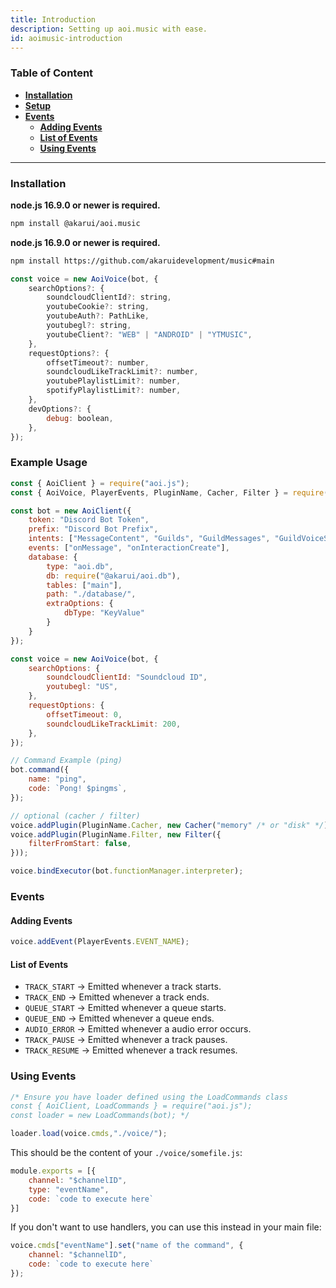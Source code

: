 ```yaml
---
title: Introduction
description: Setting up aoi.music with ease.
id: aoimusic-introduction
---
```


### Table of Content

- **[Installation](#installation)**
- **[Setup](#example-usage)**
- **[Events](#events)**
    - **[Adding Events](#adding-events)**
    - **[List of Events](#list-of-events)**
    - **[Using Events](#using-events)**

---

### Installation

<Tabs groupId="pref-install">
  <TabItem value="i-npm" label="Stable">

  **node.js 16.9.0 or newer is required.**
  ```bash
  npm install @akarui/aoi.music
  ```
  
  </TabItem>
  <TabItem value="i-yarn" label="Pre-Release">

  **node.js 16.9.0 or newer is required.**
  ```bash
  npm install https://github.com/akaruidevelopment/music#main
  ```

</TabItem>
</Tabs>

```js title="index.js"
const voice = new AoiVoice(bot, {
    searchOptions?: {
        soundcloudClientId?: string,
        youtubeCookie?: string,
        youtubeAuth?: PathLike,
        youtubegl?: string,
        youtubeClient?: "WEB" | "ANDROID" | "YTMUSIC",
    },
    requestOptions?: {
        offsetTimeout?: number,
        soundcloudLikeTrackLimit?: number,
        youtubePlaylistLimit?: number,
        spotifyPlaylistLimit?: number,
    },
    devOptions?: {
        debug: boolean,
    },
});
```

### Example Usage

```javascript
const { AoiClient } = require("aoi.js");
const { AoiVoice, PlayerEvents, PluginName, Cacher, Filter } = require("@akarui/aoi.music");

const bot = new AoiClient({
    token: "Discord Bot Token",
    prefix: "Discord Bot Prefix",
    intents: ["MessageContent", "Guilds", "GuildMessages", "GuildVoiceStates"],
    events: ["onMessage", "onInteractionCreate"],
    database: {
        type: "aoi.db",
        db: require("@akarui/aoi.db"),
        tables: ["main"],
        path: "./database/",
        extraOptions: {
            dbType: "KeyValue"
        }
    }
});

const voice = new AoiVoice(bot, {
    searchOptions: {
        soundcloudClientId: "Soundcloud ID",
        youtubegl: "US",
    },
    requestOptions: {
        offsetTimeout: 0,
        soundcloudLikeTrackLimit: 200,
    },
});

// Command Example (ping)
bot.command({
    name: "ping",
    code: `Pong! $pingms`,
});

// optional (cacher / filter)
voice.addPlugin(PluginName.Cacher, new Cacher("memory" /* or "disk" */));
voice.addPlugin(PluginName.Filter, new Filter({
    filterFromStart: false,
}));

voice.bindExecutor(bot.functionManager.interpreter);
```

### Events

#### Adding Events

```js
voice.addEvent(PlayerEvents.EVENT_NAME);
```

#### List of Events

- `TRACK_START` &rarr; Emitted whenever a track starts. 
- `TRACK_END` &rarr; Emitted whenever a track ends.
- `QUEUE_START` &rarr; Emitted whenever a queue starts.
- `QUEUE_END` &rarr; Emitted whenever a queue ends.
- `AUDIO_ERROR` &rarr; Emitted whenever a audio error occurs.
- `TRACK_PAUSE` &rarr; Emitted whenever a track pauses.
- `TRACK_RESUME` &rarr; Emitted whenever a track resumes.

### Using Events

```js
/* Ensure you have loader defined using the LoadCommands class
const { AoiClient, LoadCommands } = require("aoi.js");
const loader = new LoadCommands(bot); */

loader.load(voice.cmds,"./voice/");
```

This should be the content of your `./voice/somefile.js`:

```js
module.exports = [{
    channel: "$channelID",
    type: "eventName",
    code: `code to execute here`
}]
```

If you don't want to use handlers, you can use this instead in your main file:

```js
voice.cmds["eventName"].set("name of the command", {
    channel: "$channelID",
    code: `code to execute here`
});
```
